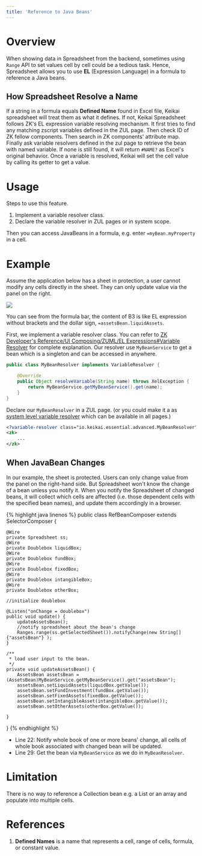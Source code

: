 ```yaml
---
title: 'Reference to Java Beans'
---
```


# Overview

When showing data in Spreadsheet from the backend, sometimes using `Range` API to set
values cell by cell could be a tedious task. Hence, Spreadsheet allows
you to use **EL** (Expression Language) in a formula to reference a Java beans.

## How Spreadsheet Resolve a Name

If a string in a formula equals **Defined Name** found in Excel file, Keikai spreadsheet will treat them as what it defines. If not, Keikai Spreadsheet follows ZK's EL expression variable resolving mechanism. It first tries to find any matching zscript variables defined in the ZUL page. Then check ID of ZK fellow components. Then search in ZK components' attribute map. Finally ask variable resolvers defined in the zul page to retrieve the bean with named variable. If none is
still found, it will return `#NAME?` as Excel's original behavior. Once a variable is resolved, Keikai will set the cell value by calling its getter to get a value.

# Usage

Steps to use this feature.

1.  Implement a variable resolver class.
2.  Declare the variable resolver in ZUL pages or in system scope.

Then you can access JavaBeans in a formula, e.g. enter
`=myBean.myProperty` in a cell.

# Example

Assume the application below has a sheet in protection, a user cannot
modify any cells directly in the sheet. They can only update value via
the panel on the right. 

![]({{site.devref_image_folder}}/Essentials-bean.png) 

You can see from the formula bar, the content of B3 is like EL expression without brackets and the dollar sign,
`=assetsBean.liquidAssets`.

First, we implement a variable resolver class. You can refer to [ZK
Developer's Reference/UI Composing/ZUML/EL Expressions\#Variable
Resolver](https://www.zkoss.org/wiki/ZK_Developer%27s_Reference/UI_Composing/ZUML/EL_Expressions#Variable_Resolver)
for complete explanation. Our resolver use `MyBeanService` to get a bean
which is a singleton and can be accessed in anywhere.

```java
public class MyBeanResolver implements VariableResolver {

    @Override
    public Object resolveVariable(String name) throws XelException {
        return MyBeanService.getMyBeanService().get(name);
    }
}
```

Declare our `MyBeanResolver` in a ZUL page. (or you could make it a as [system level variable resolver](https://www.zkoss.org/wiki/ZK_Developer%27s_Reference/UI_Composing/ZUML/EL_Expressions#System-level_Variable_Resolver)
which can be available in all pages.)

```xml
<?variable-resolver class="io.keikai.essential.advanced.MyBeanResolver"?>
<zk>
    ...
</zk>
```

## When JavaBean Changes

In our example, the sheet is protected. Users can only change value from the panel on the right-hand side. But Spreadsheet won't know the change of a bean unless you notify it. When you notify the Spreadsheet of
changed beans, it will collect which cells are affected (i.e. those dependent cells with the specified bean names), and update them accordingly in a browser.

{% highlight java linenos %}
public class RefBeanComposer extends SelectorComposer<Component> {
    
    @Wire
    private Spreadsheet ss;
    @Wire
    private Doublebox liquidBox;
    @Wire
    private Doublebox fundBox;
    @Wire
    private Doublebox fixedBox;
    @Wire
    private Doublebox intangibleBox;
    @Wire
    private Doublebox otherBox;
    
    //initialize doublebox

    @Listen("onChange = doublebox")
    public void update() {
        updateAssetsBean();
        //notify spreadsheet about the bean's change
        Ranges.range(ss.getSelectedSheet()).notifyChange(new String[] {"assetsBean"} );
    }

    /**
     * load user input to the bean.
     */
    private void updateAssetsBean() {
        AssetsBean assetsBean = (AssetsBean)MyBeanService.getMyBeanService().get("assetsBean");
        assetsBean.setLiquidAssets(liquidBox.getValue());
        assetsBean.setFundInvestment(fundBox.getValue());
        assetsBean.setFixedAssets(fixedBox.getValue());
        assetsBean.setIntangibleAsset(intangibleBox.getValue());
        assetsBean.setOtherAssets(otherBox.getValue());
        
    }   
}
{% endhighlight %}

  - Line 22: Notify whole book of one or more beans' change, all cells
    of whole book associated with changed bean will be updated.
  - Line 29: Get the bean via `MyBeanService` as we do in
    `MyBeanResolver`.


# Limitation
There is no way to reference a Collection bean e.g. a List or an array and populate into multiple cells.

# References

1. **Defined Names** is a name that represents a cell, range of cells,
    formula, or constant value.
